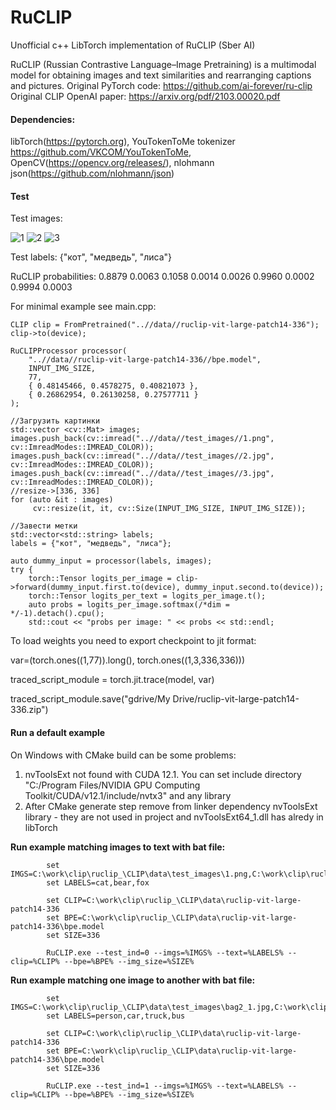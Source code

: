 # RuCLIP
Unofficial c++ LibTorch implementation of RuCLIP (Sber AI)

RuCLIP (Russian Contrastive Language–Image Pretraining) is a multimodal model for obtaining images and text similarities and rearranging captions and pictures.
Original PyTorch code: https://github.com/ai-forever/ru-clip
Original CLIP OpenAI paper: https://arxiv.org/pdf/2103.00020.pdf

#### Dependencies: 
libTorch(https://pytorch.org), 
YouTokenToMe tokenizer https://github.com/VKCOM/YouTokenToMe, 
OpenCV(https://opencv.org/releases/), 
nlohmann json(https://github.com/nlohmann/json) 

#### Test

Test images:

![1](https://github.com/DeliriumV01D/RuCLIP/assets/46240032/2a006f77-30c8-45a7-b2c5-928899f2db8a)
![2](https://github.com/DeliriumV01D/RuCLIP/assets/46240032/2cd7364c-6368-4658-a2cb-c3350e8abfa7)
![3](https://github.com/DeliriumV01D/RuCLIP/assets/46240032/aea25ee6-a9a6-4fd8-b435-dc8a4c17b009)

Test labels:
{"кот", "медведь", "лиса"}

RuCLIP probabilities:
 0.8879  0.0063  0.1058
 0.0014  0.0026  0.9960
 0.0002  0.9994  0.0003

For minimal example see main.cpp:

	CLIP clip = FromPretrained("..//data//ruclip-vit-large-patch14-336");
	clip->to(device);

	RuCLIPProcessor processor(
		"..//data//ruclip-vit-large-patch14-336//bpe.model",
		INPUT_IMG_SIZE,
		77,
		{ 0.48145466, 0.4578275, 0.40821073 },
		{ 0.26862954, 0.26130258, 0.27577711 }
	);

	//Загрузить картинки
	std::vector <cv::Mat> images;
	images.push_back(cv::imread("..//data//test_images//1.png", cv::ImreadModes::IMREAD_COLOR));
	images.push_back(cv::imread("..//data//test_images//2.jpg", cv::ImreadModes::IMREAD_COLOR));
	images.push_back(cv::imread("..//data//test_images//3.jpg", cv::ImreadModes::IMREAD_COLOR));
	//resize->[336, 336]
	for (auto &it : images)
		 cv::resize(it, it, cv::Size(INPUT_IMG_SIZE, INPUT_IMG_SIZE));

	//Завести метки
	std::vector<std::string> labels;
	labels = {"кот", "медведь", "лиса"};

	auto dummy_input = processor(labels, images);
	try {
		torch::Tensor logits_per_image = clip->forward(dummy_input.first.to(device), dummy_input.second.to(device));
		torch::Tensor logits_per_text = logits_per_image.t();
		auto probs = logits_per_image.softmax(/*dim = */-1).detach().cpu();
		std::cout << "probs per image: " << probs << std::endl;

  To load weights you need to export checkpoint to jit format:

  var=(torch.ones((1,77)).long(), torch.ones((1,3,336,336)))
  
  traced_script_module = torch.jit.trace(model, var)
  
  traced_script_module.save("gdrive/My Drive/ruclip-vit-large-patch14-336.zip")

#### Run a default example

On Windows with CMake build can be some problems:
1. nvToolsExt not found with CUDA 12.1. You can set include directory "C:/Program Files/NVIDIA GPU Computing Toolkit/CUDA/v12.1/include/nvtx3" and any library
2. After CMake generate step remove from linker dependency nvToolsExt library - they are not used in project and nvToolsExt64_1.dll has alredy in libTorch


**Run example matching images to text with bat file:**

            set IMGS=C:\work\clip\ruclip_\CLIP\data\test_images\1.png,C:\work\clip\ruclip_\CLIP\data\test_images\2.jpg,C:\work\clip\ruclip_\CLIP\data\test_images\3.jpg
            set LABELS=cat,bear,fox

            set CLIP=C:\work\clip\ruclip_\CLIP\data\ruclip-vit-large-patch14-336
            set BPE=C:\work\clip\ruclip_\CLIP\data\ruclip-vit-large-patch14-336\bpe.model
            set SIZE=336

            RuCLIP.exe --test_ind=0 --imgs=%IMGS% --text=%LABELS% --clip=%CLIP% --bpe=%BPE% --img_size=%SIZE%

**Run example matching one image to another with bat file:**

            set IMGS=C:\work\clip\ruclip_\CLIP\data\test_images\bag2_1.jpg,C:\work\clip\ruclip_\CLIP\data\test_images\bag0_0.jpg,C:\work\clip\ruclip_\CLIP\data\test_images\bag1_0.jpg,C:\work\clip\ruclip_\CLIP\data\test_images\bag2_0.jpg,C:\work\clip\ruclip_\CLIP\data\test_images\bag2_2.jpg,C:\work\clip\ruclip_\CLIP\data\test_images\bag5_2.jpg
            set LABELS=person,car,truck,bus

            set CLIP=C:\work\clip\ruclip_\CLIP\data\ruclip-vit-large-patch14-336
            set BPE=C:\work\clip\ruclip_\CLIP\data\ruclip-vit-large-patch14-336\bpe.model
            set SIZE=336

            RuCLIP.exe --test_ind=1 --imgs=%IMGS% --text=%LABELS% --clip=%CLIP% --bpe=%BPE% --img_size=%SIZE%






